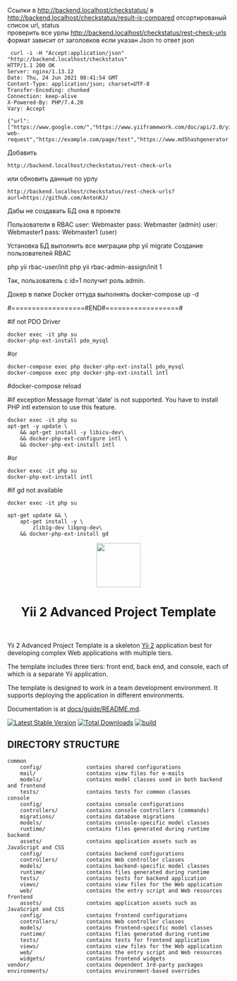 Ссылки в http://backend.localhost/checkstatus/
в http://backend.localhost/checkstatus/result-is-compared отсортированый список url, status 
<br> проверить все урлы http://backend.localhost/checkstatus/rest-check-urls
формат зависит от заголовков если указан Json то ответ json 

```
 curl -i -H "Accept:application/json" "http://backend.localhost/checkstatus"
HTTP/1.1 200 OK
Server: nginx/1.13.12
Date: Thu, 24 Jun 2021 08:41:54 GMT
Content-Type: application/json; charset=UTF-8
Transfer-Encoding: chunked
Connection: keep-alive
X-Powered-By: PHP/7.4.20
Vary: Accept

{"url":["https://www.google.com/","https://www.yiiframework.com/doc/api/2.0/yii-web-request","https://example.com/page/test","https://www.md5hashgenerator.com/","https://github.com/AntonKJ/"]}
```

Добавить 
```
http://backend.localhost/checkstatus/rest-check-urls
```

или обновить данные по урлу 
```
http://backend.localhost/checkstatus/rest-check-urls?aurl=https://github.com/AntonKJ/
```
Дабы не создавать БД она в проекте

Пользователи в RBAC
user: Webmaster pass: Webmaster (admin)
user: Webmaster1 pass: Webmaster1 (user)

Установка БД выполнить все миграции php yii migrate
Cоздание пользователей RBAC

php yii rbac-user/init
php yii rbac-admin-assign/init 1

Так, пользователь с id=1 получит роль admin.

Докер в папке Docker 
оттуда выполнять docker-compose up -d

#==================#END#==================#

#if not PDO Driver
```
docker exec -it php su
docker-php-ext-install pdo_mysql
```
#or
```
docker-compose exec php docker-php-ext-install pdo_mysql
docker-compose exec php docker-php-ext-install intl
```
#docker-compose reload 

#if exception Message format 'date' is not supported. You have to install PHP intl extension to use this feature.
```
docker exec -it php su
apt-get -y update \
    && apt-get install -y libicu-dev\
    && docker-php-ext-configure intl \
    && docker-php-ext-install intl
```
#or 
```
docker exec -it php su
docker-php-ext-install intl
```
#if gd not available 
```
docker exec -it php su

apt-get update && \
    apt-get install -y \
        zlib1g-dev libpng-dev\
    && docker-php-ext-install gd
```

<p align="center">
    <a href="https://github.com/yiisoft" target="_blank">
        <img src="https://avatars0.githubusercontent.com/u/993323" height="100px">
    </a>
    <h1 align="center">Yii 2 Advanced Project Template</h1>
    <br>
</p>

Yii 2 Advanced Project Template is a skeleton [Yii 2](http://www.yiiframework.com/) application best for
developing complex Web applications with multiple tiers.

The template includes three tiers: front end, back end, and console, each of which
is a separate Yii application.

The template is designed to work in a team development environment. It supports
deploying the application in different environments.

Documentation is at [docs/guide/README.md](docs/guide/README.md).

[![Latest Stable Version](https://img.shields.io/packagist/v/yiisoft/yii2-app-advanced.svg)](https://packagist.org/packages/yiisoft/yii2-app-advanced)
[![Total Downloads](https://img.shields.io/packagist/dt/yiisoft/yii2-app-advanced.svg)](https://packagist.org/packages/yiisoft/yii2-app-advanced)
[![build](https://github.com/yiisoft/yii2-app-advanced/workflows/build/badge.svg)](https://github.com/yiisoft/yii2-app-advanced/actions?query=workflow%3Abuild)

DIRECTORY STRUCTURE
-------------------

```
common
    config/              contains shared configurations
    mail/                contains view files for e-mails
    models/              contains model classes used in both backend and frontend
    tests/               contains tests for common classes    
console
    config/              contains console configurations
    controllers/         contains console controllers (commands)
    migrations/          contains database migrations
    models/              contains console-specific model classes
    runtime/             contains files generated during runtime
backend
    assets/              contains application assets such as JavaScript and CSS
    config/              contains backend configurations
    controllers/         contains Web controller classes
    models/              contains backend-specific model classes
    runtime/             contains files generated during runtime
    tests/               contains tests for backend application    
    views/               contains view files for the Web application
    web/                 contains the entry script and Web resources
frontend
    assets/              contains application assets such as JavaScript and CSS
    config/              contains frontend configurations
    controllers/         contains Web controller classes
    models/              contains frontend-specific model classes
    runtime/             contains files generated during runtime
    tests/               contains tests for frontend application
    views/               contains view files for the Web application
    web/                 contains the entry script and Web resources
    widgets/             contains frontend widgets
vendor/                  contains dependent 3rd-party packages
environments/            contains environment-based overrides
```
